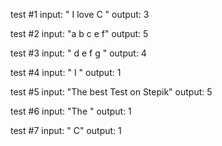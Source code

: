 test #1
input: " I love C "
output: 3

test #2
input: "a b c e f"
output: 5

test #3
input: " d e f g "
output: 4

test #4
input: " I "
output: 1

test #5
input: "The best Test on Stepik"
output: 5

test #6
input: "The "
output: 1

test #7
input: " C"
output: 1
